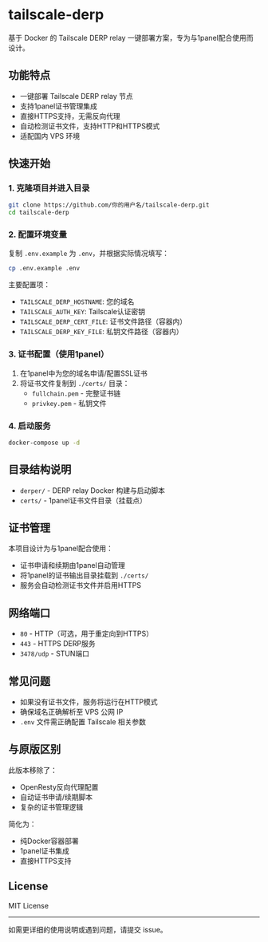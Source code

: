 # tailscale-derp

基于 Docker 的 Tailscale DERP relay 一键部署方案，专为与1panel配合使用而设计。

## 功能特点
- 一键部署 Tailscale DERP relay 节点
- 支持1panel证书管理集成
- 直接HTTPS支持，无需反向代理
- 自动检测证书文件，支持HTTP和HTTPS模式
- 适配国内 VPS 环境

## 快速开始

### 1. 克隆项目并进入目录
```bash
git clone https://github.com/你的用户名/tailscale-derp.git
cd tailscale-derp
```

### 2. 配置环境变量
复制 `.env.example` 为 `.env`，并根据实际情况填写：
```bash
cp .env.example .env
```

主要配置项：
- `TAILSCALE_DERP_HOSTNAME`: 您的域名
- `TAILSCALE_AUTH_KEY`: Tailscale认证密钥
- `TAILSCALE_DERP_CERT_FILE`: 证书文件路径（容器内）
- `TAILSCALE_DERP_KEY_FILE`: 私钥文件路径（容器内）

### 3. 证书配置（使用1panel）
1. 在1panel中为您的域名申请/配置SSL证书
2. 将证书文件复制到 `./certs/` 目录：
   - `fullchain.pem` - 完整证书链
   - `privkey.pem` - 私钥文件

### 4. 启动服务
```bash
docker-compose up -d
```

## 目录结构说明
- `derper/` - DERP relay Docker 构建与启动脚本  
- `certs/` - 1panel证书文件目录（挂载点）

## 证书管理
本项目设计为与1panel配合使用：
- 证书申请和续期由1panel自动管理
- 将1panel的证书输出目录挂载到 `./certs/`
- 服务会自动检测证书文件并启用HTTPS

## 网络端口
- `80` - HTTP（可选，用于重定向到HTTPS）
- `443` - HTTPS DERP服务
- `3478/udp` - STUN端口

## 常见问题
- 如果没有证书文件，服务将运行在HTTP模式
- 确保域名正确解析至 VPS 公网 IP
- `.env` 文件需正确配置 Tailscale 相关参数

## 与原版区别
此版本移除了：
- OpenResty反向代理配置
- 自动证书申请/续期脚本
- 复杂的证书管理逻辑

简化为：
- 纯Docker容器部署
- 1panel证书集成
- 直接HTTPS支持

## License
MIT License

---

如需更详细的使用说明或遇到问题，请提交 issue。
